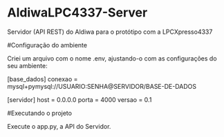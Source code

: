 # AldiwaLPC4337-Server
Servidor (API REST) do Aldiwa para o protótipo com a LPCXpresso4337

#Configuração do ambiente

Criei um arquivo com o nome .env, ajustando-o com as configurações do seu ambiente:

[base_dados]
conexao = mysql+pymysql://USUARIO:SENHA@SERVIDOR/BASE-DE-DADOS

[servidor]
host = 0.0.0.0
porta = 4000
versao = 0.1

#Executando o projeto

Execute o app.py, a API do Servidor.